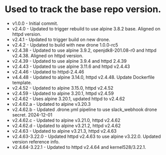 # Used to track the base repo version.
* v1.0.0    - Initial commit.
* v2.4.0    - Updated to trigger rebuild to use alpine 3.8.2 base. Aligned on httpd version.
* v2.4.1    - Updated to trigger build on new drone.
* v2.4.2    - Updated to build with new drone 1.0.0-rc5
* v2.4.38   - Updated to use alpine 3.9.2, openjdk8-201.08-r0 and httpd v2.4.38.  Aligned on httpd version.
* v2.4.39   - Updated to use alpine 3.9.4 and httpd 2.4.39
* v2.4.43   - Updated to use alpine 3.11.6 and httpd v2.4.43
* v2.4.46   - Updated to httpd-2.4.46
* v4.4.48   - Updated to alpine 3.14.0, httpd v2.4.48.  Update Dockerfile template.
* v2.4.52   - Updated to alpine 3.15.0, httpd v2.4.52
* v2.4.59   - Updated to alpine 3.20.1, httpd v2.4.59
* v2.4.62   - Uses alpine 3.20.1, updated httpd to v2.4.62
* v2.4.62.a - Updated to alpine v3.20.3
* v2.4.62.b - Updated .drone.yml pipeline to use slack_webhook drone secret.  2024-12-01
* v2.4.62.c - Updated to alpine v3.21.0, httpd v2.4.62
* v2.4.62.d - Updated to alpine v3.21.2, httpd v2.4.62
* v2.4.63   - Updated to alpine v3.21.3, httpd v2.4.63
* v2.4.63-3.22.0 - Updated httpd v2.4.63 to use alpine v3.22.0. Updated version reference info.
* v2.4.64-3.22.1 - Updated to httpd v2.4.64 and kernel528/3.22.1.